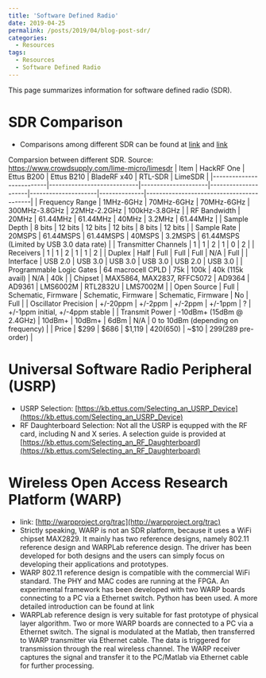 ```yaml
---
title: 'Software Defined Radio'
date: 2019-04-25
permalink: /posts/2019/04/blog-post-sdr/
categories:
  - Resources
tags:
  - Resources
  - Software Defined Radio
---
```


This page summarizes information for software defined radio (SDR).

# SDR Comparison
* Comparisons among different SDR can be found at [link](https://www.crowdsupply.com/lime-micro/limesdr) and [link](https://www.rtl-sdr.com/about-rtl-sdr/)

Comparsion between different SDR. Source: https://www.crowdsupply.com/lime-micro/limesdr
| Item                     | HackRF One                 | Ettus B200          | Ettus B210          | BladeRF x40         | RTL-SDR      | LimeSDR                                  |
|--------------------------|----------------------------|---------------------|---------------------|---------------------|--------------|------------------------------------------|
| Frequency Range          | 1MHz-6GHz                  | 70MHz-6GHz          | 70MHz-6GHz          | 300MHz-3.8GHz       | 22MHz-2.2GHz | 100kHz-3.8GHz                            |
| RF Bandwidth             | 20MHz                      | 61.44MHz            | 61.44MHz            | 40MHz               | 3.2MHz       | 61.44MHz                                 |
| Sample Depth             | 8 bits                     | 12 bits             | 12 bits             | 12 bits             | 8 bits       | 12 bits                                  |
| Sample Rate              | 20MSPS                     | 61.44MSPS           | 61.44MSPS           | 40MSPS              | 3.2MSPS      | 61.44MSPS (Limited by USB 3.0 data rate) |
| Transmitter Channels     | 1                          | 1                   | 2                   | 1                   | 0            | 2                                        |
| Receivers                | 1                          | 1                   | 2                   | 1                   | 1            | 2                                        |
| Duplex                   | Half                       | Full                | Full                | Full                | N/A          | Full                                     |
| Interface                | USB 2.0                    | USB 3.0             | USB 3.0             | USB 3.0             | USB 2.0      | USB 3.0                                  |
| Programmable Logic Gates | 64 macrocell CPLD          | 75k                 | 100k                | 40k (115k avail)    | N/A          | 40k                                      |
| Chipset                  | MAX5864, MAX2837, RFFC5072 | AD9364              | AD9361              | LMS6002M            | RTL2832U     | LMS7002M                                 |
| Open Source              | Full                       | Schematic, Firmware | Schematic, Firmware | Schematic, Firmware | No           | Full                                     |
| Oscillator Precision     | +/-20ppm                   | +/-2ppm             | +/-2ppm             | +/-1ppm             | ?            | +/-1ppm initial, +/-4ppm stable          |
| Transmit Power           | -10dBm+ (15dBm @ 2.4GHz)   | 10dBm+              | 10dBm+              | 6dBm                | N/A          | 0 to 10dBm (depending on frequency)      |
| Price                    | $299                       | $686                | $1,119              | $420 ($650)         | ~$10         | $299 ($289 pre-order)                    |



# Universal Software Radio Peripheral (USRP)
* USRP Selection: [https://kb.ettus.com/Selecting_an_USRP_Device](https://kb.ettus.com/Selecting_an_USRP_Device)
* RF Daughterboard Selection: Not all the USRP is equpped with the RF card, including N and X series. A selection guide is provided at [https://kb.ettus.com/Selecting_an_RF_Daughterboard](https://kb.ettus.com/Selecting_an_RF_Daughterboard)

# Wireless Open Access Research Platform (WARP)
* link: [http://warpproject.org/trac](http://warpproject.org/trac)
* Strictly speaking, WARP is not an SDR platform, because it uses a WiFi chipset MAX2829. It mainly has two reference designs, namely 802.11 reference design and WARPLab reference design. The driver has been developed for both designs and the users can simply focus on developing their applications and prototypes.
* WARP 802.11 reference design is compatible with the commercial WiFi standard. The PHY and MAC codes are running at the FPGA. An experimental framework has been developed with two WARP boards connecting to a PC via a Ethernet switch. Python has been used. A more detailed introduction can be found at link
* WARPLab reference design is very suitable for fast prototype of physical layer algorithm. Two or more WARP boards are connected to a PC via a Ethernet switch.  The signal is modulated at the Matlab, then transferred to WARP transmitter via Ethernet cable. The data is triggered for transmission through the real wireless channel. The WARP receiver captures the signal and transfer it to the PC/Matlab via Ethernet cable for further processing.

